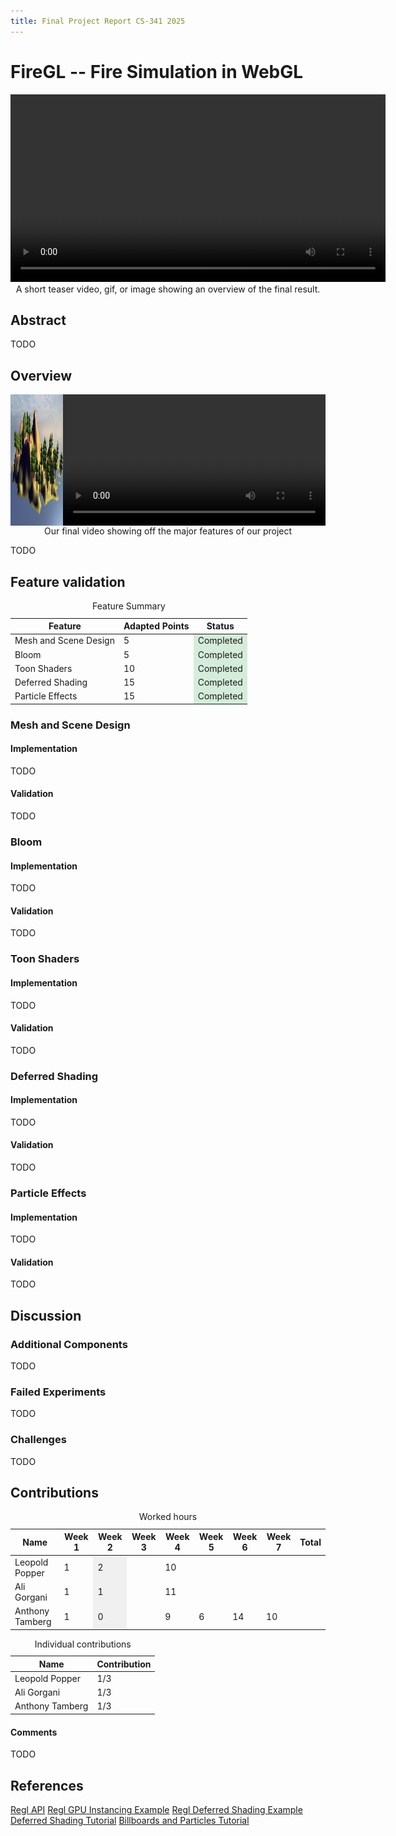```yaml
---
title: Final Project Report CS-341 2025
---
```


# FireGL -- Fire Simulation in WebGL

<div>
<video src="videos/demo_teaser.mp4" height="300px" autoplay loop></video>
</div>
<figcaption style="text-align: center;">A short teaser video, gif, or image showing an overview of the final result.</figcaption>

## Abstract

TODO


## Overview

<div style="display: flex; justify-content: space-around; align-items: center;">
<div>
<img src="images/demo_detail.png" height="210px" style="vertical-align: middle;">
</div>
<div>
<video src="videos/video-group64.mp4" height="210px" autoplay loop style="vertical-align: middle;"></video>
</div>
</div>
<figcaption style="text-align: center;">Our final video showing off the major features of our project</figcaption>

TODO


## Feature validation

<table>
	<caption>Feature Summary</caption>
	<thead>
		<tr>
			<th>Feature</th>
			<th>Adapted Points</th>
			<th>Status</th>
		</tr>
	</thead>
	<tbody>
		<tr>
			<td>Mesh and Scene Design</td>
			<td>5</td>
			<td style="background-color: #d4edda;">Completed</td>
		</tr>
		<tr>
			<td>Bloom</td>
			<td>5</td>
			<td style="background-color: #d4edda;">Completed</td>
		</tr>
		<tr>
			<td>Toon Shaders</td>
			<td>10</td>
			<td style="background-color: #d4edda;">Completed</td>
		</tr>
		<tr>
			<td>Deferred Shading</td>
			<td>15</td>
			<td style="background-color: #d4edda;">Completed</td>
		</tr>
		<tr>
			<td>Particle Effects</td>
			<td>15</td>
			<td style="background-color: #d4edda;">Completed</td>
		</tr>
	</tbody>
</table>


### Mesh and Scene Design

#### Implementation

TODO

#### Validation

TODO


### Bloom

#### Implementation

TODO

#### Validation

TODO


### Toon Shaders

#### Implementation

TODO

#### Validation

TODO


### Deferred Shading

#### Implementation

TODO

#### Validation

TODO


### Particle Effects

#### Implementation

TODO

#### Validation

TODO


## Discussion

### Additional Components

TODO

### Failed Experiments

TODO

### Challenges

TODO


## Contributions

<table>
	<caption>Worked hours</caption>
	<thead>
		<tr>
			<th>Name</th>
			<th>Week 1</th>
			<th>Week 2</th>
			<th>Week 3</th>
			<th>Week 4</th>
			<th>Week 5</th>
			<th>Week 6</th>
			<th>Week 7</th>
			<th>Total</th>
		</tr>
	</thead>
	<tbody>
		<tr>
			<td>Leopold Popper</td>
			<td>1</td>
			<td style="background-color: #f0f0f0;">2</td>
			<td></td>
			<td>10</td>
			<td></td>
			<td></td>
			<td></td>
			<td></td>
		</tr>
		<tr>
			<td>Ali Gorgani</td>
			<td>1</td>
			<td style="background-color: #f0f0f0;">1</td>
			<td></td>
			<td>11</td>
			<td></td>
			<td></td>
			<td></td>
			<td></td>
		</tr>
		<tr>
			<td>Anthony Tamberg</td>
			<td>1</td>
			<td style="background-color: #f0f0f0;">0</td>
			<td></td>
			<td>9</td>
			<td>6</td>
			<td>14</td>
			<td>10</td>
			<td></td>
		</tr>
	</tbody>
</table>

<table>
	<caption>Individual contributions</caption>
	<thead>
		<tr>
			<th>Name</th>
			<th>Contribution</th>
		</tr>
	</thead>
	<tbody>
		<tr>
			<td>Leopold Popper</td>
			<td>1/3</td>
		</tr>
		<tr>
			<td>Ali Gorgani</td>
			<td>1/3</td>
		</tr>
		<tr>
			<td>Anthony Tamberg</td>
			<td>1/3</td>
		</tr>
	</tbody>
</table>


#### Comments

TODO


## References

[Regl API](https://github.com/regl-project/regl/blob/main/API.md)
[Regl GPU Instancing Example](https://github.com/regl-project/regl/blob/b907a63bbb0d5307494657d4028ceca3b4615118/example/instance-mesh.js)
[Regl Deferred Shading Example](https://github.com/regl-project/regl/blob/main/example/deferred_shading.js)
[Deferred Shading Tutorial](https://learnopengl.com/Advanced-Lighting/Deferred-Shading)
[Billboards and Particles Tutorial](https://www.opengl-tutorial.org/intermediate-tutorials/billboards-particles/)
